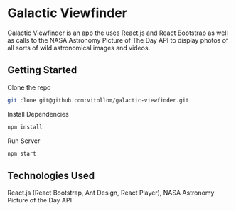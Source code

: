 # Galactic Viewfinder

Galactic Viewfinder is an app the uses React.js and React Bootstrap as well as calls to the NASA Astronomy Picture of The Day API to display photos of all sorts of wild astronomical images and videos.

## Getting Started

Clone the repo
```bash
git clone git@github.com:vitollom/galactic-viewfinder.git
```
Install Dependencies
```bash
npm install
```

Run Server
```bash
npm start
```

## Technologies Used

React.js (React Bootstrap, Ant Design, React Player), NASA Astronomy Picture of the Day API
